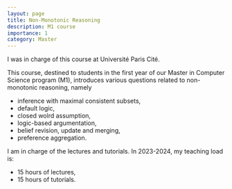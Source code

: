 ```yaml
---
layout: page
title: Non-Monotonic Reasoning
description: M1 course
importance: 1
category: Master
---
```


I was in charge of this course at Université Paris Cité.

This course, destined to students in the first year of our Master in
Computer Science program (M1), introduces various questions
related to non-monotonic reasoning, namely
- inference with maximal consistent subsets,
- default logic,
- closed wolrd assumption,
- logic-based argumentation,
- belief revision, update and merging,
- preference aggregation.

I am in charge of the lectures and tutorials.
In 2023-2024, my teaching load is:
  - 15 hours of lectures,
  - 15 hours of tutorials.
